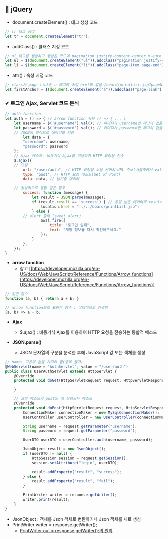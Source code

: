 ## 👾 jQuery

- document.createElement() : 태그 생성 코드

```jsx
// tr 태그 생성
let tr = document.createElement("tr");
```

- addClass() : 클래스 지정 코드

```jsx
// ul 태그를 생성하고 생성된 코드에 pagination justify-content-center m-auto 클래스 지정
let ul = $(document.createElement("ul")).addClass("pagination justify-content-center m-auto");
let li = $(document.createElement("li")).addClass("page-item page-end");
```

- attr() : 속성 지정 코드

```jsx
// class가 page-link인 a 태그에 속성 href의 값을 /board/printList.jsp?pageNo=1로 지정
let firstAnchor = $(document.createElement("a")).addClass("page-link").attr("href", "/board/printList.jsp?pageNo=1");
```

### ✔ 로그인 Ajax, Servlet 코드 분석

```jsx
// auth function
let auth = () => { // arrow function 사용 () => { ... }
    let username = $('#username').val(); // 아이디가 username인 태그의 값을 받아 변수 username에 저장
    let password = $('#password').val(); // 아이디가 password인 태그의 값을 받아 변수 password에 저장
    // JSON의 형식으로 데이터를 저장
		let data = {
        "username": username,
        "password": password
    };
    // Ajax 메소드: 비동기식 Ajax를 이용하여 HTTP 요청을 전송
    $.ajax({
	// 요청
        url: "/user/auth", // HTTP 요청을 보낼 서버의 URL 주소(서블릿에서 value로 지정함)
        type: "post", // HTTP 요청 메소드(Get of Post)
        data: data, // 넘겨줄 데이터

	// 정상적으로 응답 받은 경우
        success: function (message) {
            let result = JSON.parse(message);
            if (result.result == 'success') { // 응답 받은 데이터의 result가 'success'인 경우
                location.href = "../../board/printList.jsp";
            } else {
		// alert 출력 (sweet alert)
                Swal.fire({
                    title: "로그인 실패",
                    text: "계정 정보를 다시 확인해주세요."
                });
            }
        },
    });
}
```

- **arrow function**
    - 참고 [[https://developer.mozilla.org/en-US/docs/Web/JavaScript/Reference/Functions/Arrow_functions](https://developer.mozilla.org/en-US/docs/Web/JavaScript/Reference/Functions/Arrow_functions)]

```jsx
// 일반 함수
function (a, b) { return a + b; } 

// arrow function으로 표현한 함수 : 상대적으로 간결함
(a, b) => a + b; 
```

- **Ajax**
    - $.ajax() : 비동기식 Ajax를 이용하여 HTTP 요청을 전송하는 통합적 메소드

- **JSON.parse()**
    - JSON 문자열의 구분을 분석한 후에 JavaScript 값 또는 객체를 생성

```jsx
// name: 고유의 값을 가져야 함(중복 불가)
@WebServlet(name = "AuthServlet", value = "/user/auth")
public class UserAuthServlet extends HttpServlet {
    @Override
    protected void doGet(HttpServletRequest request, HttpServletResponse response) throws ServletException, IOException {

    }

    // 요청 메소드가 post일 때 실행되는 메소드
    @Override
    protected void doPost(HttpServletRequest request, HttpServletResponse response) throws ServletException, IOException {
        ConnectionMaker connectionMaker = new MySqlConnectionMaker();
        UserController userController = new UserController(connectionMaker);

        String username = request.getParameter("username");
        String password = request.getParameter("password");

        UserDTO userDTO = userController.auth(username, password);

        JsonObject result = new JsonObject();
        if (userDTO != null) {
            HttpSession session = request.getSession();
            session.setAttribute("login", userDTO);

            result.addProperty("result", "success");
        } else {
            result.addProperty("result", "fail");
        }

        PrintWriter writer = response.getWriter();
        writer.print(result);
    }
}
```

- JsonObject : 객체를 Json 객체로 변환하거나 Json 객체를 새로 생성
- PrintWriter writer = response.getWriter();
    - [PrintWriter out = response.getWriter();의 원리](https://m.blog.naver.com/PostView.naver?isHttpsRedirect=true&blogId=min_sub&logNo=80069919296)
